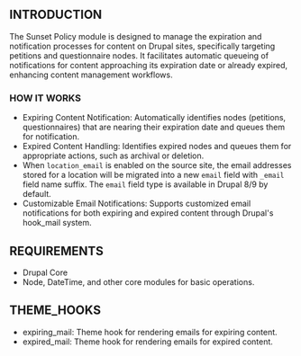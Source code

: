 ## INTRODUCTION

The Sunset Policy module is designed to manage the expiration and notification processes 
for content on Drupal sites, specifically targeting petitions and questionnaire nodes. 
It facilitates automatic queueing of notifications for content approaching its expiration 
date or already expired, enhancing content management workflows.

### HOW IT WORKS


* Expiring Content Notification: Automatically identifies nodes (petitions,
  questionnaires) that are nearing their expiration date and queues them 
  for notification.
* Expired Content Handling: Identifies expired nodes and queues them for 
  appropriate actions, such as archival or deletion.
* When `location_email` is enabled on the source site, the email addresses
  stored for a location will be migrated into a new `email` field with `_email`
  field name suffix. The `email` field type is available in Drupal 8/9 by
  default.
* Customizable Email Notifications: Supports customized email notifications 
   for both expiring and expired content through Drupal's hook_mail system.


## REQUIREMENTS

* Drupal Core
* Node, DateTime, and other core modules for basic operations.

## THEME_HOOKS

* expiring_mail: Theme hook for rendering emails for expiring content.
* expired_mail: Theme hook for rendering emails for expired content.
